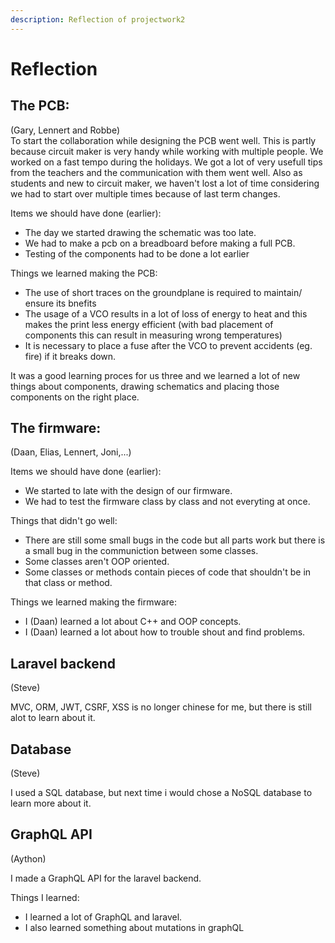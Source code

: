 ```yaml
---
description: Reflection of projectwork2
---
```


# Reflection

## **The PCB:**

\(Gary, Lennert and Robbe\)  
To start the collaboration while designing the PCB went well. This is partly because circuit maker is very handy while working with multiple people. We worked on a fast tempo during the holidays. We got a lot of very usefull tips from the teachers and the communication with  them went well. Also as students and new to circuit maker, we haven't lost a lot of time considering we had to start over multiple times because of last term changes. 

Items we should have done \(earlier\):

* The day we started drawing the schematic was too late.
* We had to make a pcb on a breadboard before making a full PCB.
* Testing of the components had to be done a lot earlier

Things we learned making the PCB:

* The use of short traces on the groundplane is required to maintain/ ensure its bnefits
* The usage of a VCO results in a lot of loss of energy to heat and this makes the print less energy efficient  \(with bad placement of components this can result in measuring wrong temperatures\)
* It is necessary to place a fuse after the VCO to prevent accidents \(eg. fire\) if it breaks down.

It was a good learning proces for us three and we learned a lot of new things about components, drawing schematics and placing those components on the right place.

## The firmware:

\(Daan, Elias, Lennert, Joni,...\)

Items we should have done \(earlier\):

* We started to late with the design of our firmware.
* We had to test the firmware class by class and not everyting at once.

Things that didn't go well:

* There are still some small bugs in the code but all parts work but there is a small bug in the communiction between some classes.
* Some classes aren't OOP oriented.
* Some classes or methods contain pieces of code that shouldn't be in that class or method.

  
Things we learned making the firmware:

* I \(Daan\) learned a lot about C++ and OOP concepts.
* I \(Daan\) learned a lot about how to trouble shout and find problems.

##  Laravel backend

\(Steve\)

MVC, ORM, JWT, CSRF, XSS is no longer chinese for me,  but there is still alot to learn about it.

## Database

\(Steve\)

I used a SQL database, but next time i would chose a NoSQL database to learn more about it.



## GraphQL API

\(Aython\)

I made a GraphQL API for the laravel backend.

Things I learned:

* I learned a lot of GraphQL and laravel.
* I also learned something about mutations in graphQL



